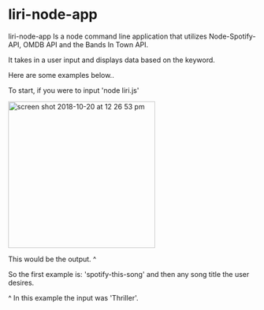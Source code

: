 # liri-node-app

liri-node-app Is a node command line application that utilizes Node-Spotify-API, OMDB API and the Bands In Town API.

It takes in a user input and displays data based on the keyword. 

Here are some examples below.. 

To start, if you were to input 'node liri.js' 

<img width="298" alt="screen shot 2018-10-20 at 12 26 53 pm" src="https://user-images.githubusercontent.com/40408849/47258708-97005680-d464-11e8-8ecc-72923d75b535.png">

This would be the output. ^


So the first example is: 'spotify-this-song' and then any song title the user desires.


^ In this example the input was 'Thriller'.
